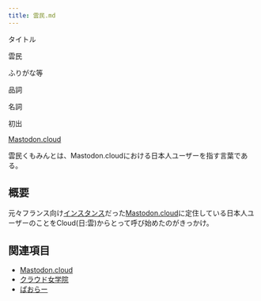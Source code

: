 ```yaml
---
title: 雲民.md
---
```

<div>

タイトル

</div>

雲民

ふりがな等

品詞

名詞

初出

[Mastodon.cloud](/Mastodon.cloud "Mastodon.cloud")

  
雲民くもみんとは、Mastodon.cloudにおける日本人ユーザーを指す言葉である。

## 概要

元々フランス向け[インスタンス](/%E3%82%A4%E3%83%B3%E3%82%B9%E3%82%BF%E3%83%B3%E3%82%B9 "インスタンス")だった[Mastodon.cloud](/Mastodon.cloud "Mastodon.cloud")に定住している日本人ユーザーのことをCloud(日:雲)からとって呼び始めたのがきっかけ。

## 関連項目

-   [Mastodon.cloud](/Mastodon.cloud "Mastodon.cloud")
-   [クラウド女学院](/%E3%82%AF%E3%83%A9%E3%82%A6%E3%83%89%E5%A5%B3%E5%AD%A6%E9%99%A2 "クラウド女学院")
-   [ぱおらー](/%E3%81%B1%E3%81%8A%E3%82%89%E3%83%BC "ぱおらー")
